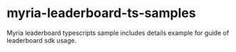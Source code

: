 # myria-leaderboard-ts-samples
Myria leaderboard typescripts sample includes details example for guide of leaderboard sdk usage.
